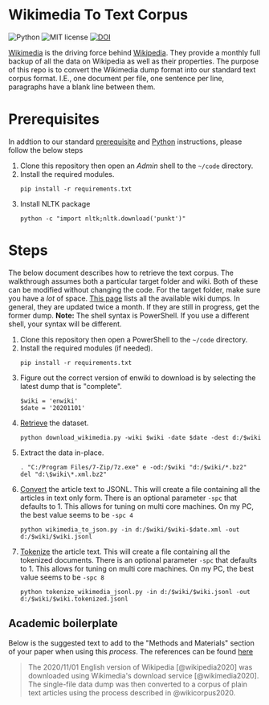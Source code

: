 # Wikimedia To Text Corpus

![Python](https://img.shields.io/badge/python-3.x-blue.svg)
![MIT license](https://img.shields.io/badge/License-MIT-green.svg)
[![DOI](https://zenodo.org/badge/DOI/10.5281/zenodo.3975690.svg)](https://doi.org/10.5281/zenodo.3975690)

[Wikimedia](https://www.wikimedia.org/) is the driving force behind [Wikipedia](https://www.wikipedia.org/).
They provide a monthly full backup of all the data on Wikipedia as well as their properties.
The purpose of this repo is to convert the Wikimedia dump format into our standard text corpus format.
I.E., one document per file, one sentence per line, paragraphs have a blank line between them.

# Prerequisites

In addtion to our standard [prerequisite](https://github.com/TextCorpusLabs/getting-started#prerequisites) and [Python](https://github.com/TextCorpusLabs/getting-started#python) instructions, please follow the below steps

1. Clone this repository then open an _Admin_ shell to the `~/code` directory.
2. Install the required modules.
   ```{shell}
   pip install -r requirements.txt
   ```
3. Install NLTK package
   ```{shell}
   python -c "import nltk;nltk.download('punkt')"
   ```

# Steps

The below document describes how to retrieve the text corpus.
The walkthrough assumes both a particular target folder and wiki.
Both of these can be modified without changing the code.
For the target folder, make sure you have a _lot_ of space.
[This page](https://dumps.wikimedia.org/backup-index.html) lists all the available wiki dumps.
In general, they are updated twice a month.
If they are still in progress, get the former dump.
**Note:** The shell syntax is PowerShell.
If you use a different shell, your syntax will be different. 

1. Clone this repository then open a PowerShell to the `~/code` directory.
2. Install the required modules (if needed).
   ```{ps1}
   pip install -r requirements.txt
   ```
3. Figure out the correct version of enwiki to download is by selecting the latest dump that is "complete".
   ```{ps1}
   $wiki = 'enwiki'
   $date = '20201101'
   ```
4. [Retrieve](./code/download_wikimedia.py) the dataset.
   ```{ps1}
   python download_wikimedia.py -wiki $wiki -date $date -dest d:/$wiki
   ```
5. Extract the data in-place.
   ```{ps1}
   . "C:/Program Files/7-Zip/7z.exe" e -od:/$wiki "d:/$wiki/*.bz2"
   del "d:\$wiki\*.xml.bz2"
   ```
5. [Convert](./code/wikimedia_to_json.py) the article text to JSONL.
   This will create a file containing all the articles in text only form.
   There is an optional parameter `-spc` that defaults to 1.
   This allows for tuning on multi core machines.
   On my PC, the best value seems to be `-spc 4`
   ```{ps1}
   python wikimedia_to_json.py -in d:/$wiki/$wiki-$date.xml -out d:/$wiki/$wiki.jsonl
   ```
6. [Tokenize](./code/tokenize_wikimedia_jsonl.py) the article text.
   This will create a file containing all the tokenized documents.
   There is an optional parameter `-spc` that defaults to 1.
   This allows for tuning on multi core machines.
   On my PC, the best value seems to be `-spc 8`
   ```{ps1}
   python tokenize_wikimedia_jsonl.py -in d:/$wiki/$wiki.jsonl -out d:/$wiki/$wiki.tokenized.jsonl
   ```

## Academic boilerplate

Below is the suggested text to add to the "Methods and Materials" section of your paper when using this _process_.
The references can be found [here](./references.bib)

> The 2020/11/01 English version of Wikipedia [@wikipedia2020] was downloaded using Wikimedia's download service [@wikimedia2020].
> The single-file data dump was then converted to a corpus of plain text articles using the process described in @wikicorpus2020.
